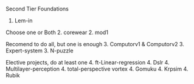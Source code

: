 Second Tier Foundations
1. Lem-in

Choose one or Both
2. corewear
2. mod1

Recomend to do all, but one is enough
3. Computorv1 & Computorv2
3. Expert-system
3. N-puzzle

Elective projects, do at least one
4. ft-Linear-regression
4. Dslr
4. Multilayer-perception
4. total-perspective vortex
4. Gomuku
4. Krpsim
4. Rubik


